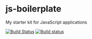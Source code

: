 # js-boilerplate
My starter kit for JavaScript applications

[![Build Status](https://travis-ci.org/jayvolr/js-boilerplate.svg?branch=master)](https://travis-ci.org/jayvolr/js-boilerplate)
[![Build status](https://ci.appveyor.com/api/projects/status/k6mwhg6l6ip0ibsp?svg=true)](https://ci.appveyor.com/project/jayvolr/js-boilerplate)
